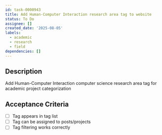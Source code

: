 ```yaml
---
id: task-0000943
title: Add Human-Computer Interaction research area tag to website
status: To Do
assignee: []
created_date: '2025-08-05'
labels:
  - academic
  - research
  - field
dependencies: []
---
```


## Description

Add Human-Computer Interaction computer science research area tag for academic project categorization

## Acceptance Criteria

- [ ] Tag appears in tag list
- [ ] Tag can be assigned to posts/projects
- [ ] Tag filtering works correctly
